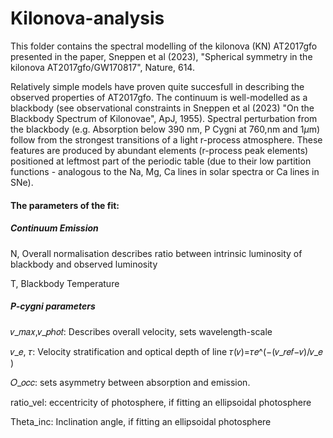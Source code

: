 # Kilonova-analysis

This folder contains the spectral modelling of the kilonova (KN) AT2017gfo presented in the paper, Sneppen et al (2023), "Spherical symmetry in the kilonova AT2017gfo/GW170817", Nature, 614.

Relatively simple models have proven quite succesfull in describing the observed properties of AT2017gfo. The continuum is well-modelled as a blackbody (see observational constraints in Sneppen et al (2023) "On the Blackbody Spectrum of Kilonovae", ApJ, 1955). Spectral perturbation from the blackbody (e.g. Absorption below 390 nm, P Cygni at 760\,nm and 1$\mu$m) follow from the strongest transitions of a light r-process atmosphere. These features are produced by abundant elements (r-process peak elements) positioned at leftmost part of the periodic table (due to their low partition functions - analogous to the Na, Mg, Ca lines in solar spectra or Ca lines in SNe). 



#### The parameters of the fit: 
##### Continuum Emission 
N, Overall normalisation describes ratio between intrinsic luminosity of blackbody and observed luminosity

T, Blackbody Temperature

##### P-cygni parameters
𝑣_𝑚𝑎𝑥,𝑣_𝑝ℎ𝑜𝑡: Describes overall velocity, sets wavelength-scale

𝑣_𝑒, 𝜏: Velocity stratification and optical depth of line 𝜏(𝑣)=𝜏𝑒^(−(𝑣_𝑟𝑒𝑓−𝑣)/𝑣_𝑒 )

𝑂_𝑜𝑐𝑐: sets asymmetry between absorption and emission. 

ratio_vel: eccentricity of photosphere, if fitting an ellipsoidal photosphere

Theta_inc: Inclination angle, if fitting an ellipsoidal photosphere

